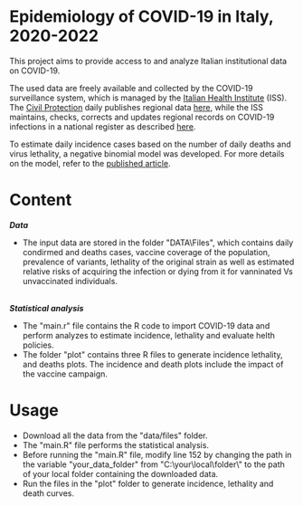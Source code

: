 # Epidemiology of COVID-19 in Italy, 2020-2022

This project aims to provide access to and analyze Italian institutional data on COVID-19. 

The used data are freely available and collected by the COVID-19 surveillance system, which is managed by the [Italian Health Institute](https://www.iss.it/)  (ISS). The [Civil Protection](https://emergenze.protezionecivile.gov.it/it/) daily publishes regional data [here](https://github.com/pcm-dpc/COVID-19), while the ISS maintains, checks, corrects and updates regional records on COVID-19 infections in a national register as described [here](https://www.epicentro.iss.it/coronavirus/sars-cov-2-sorveglianza).

To estimate daily incidence cases based on the number of daily deaths and virus lethality, a negative binomial model was developed. For more details on the model, refer to the [published article](https://www.frontiersin.org/articles/10.3389/fpubh.2022.986743/full).



# Content

***Data***
- The input data are stored in the folder "DATA\Files", which contains daily condirmed and deaths cases, vaccine coverage of the population, prevalence of variants, lethality of the original strain as well as estimated relative risks of acquiring the infection or dying from it for vanninated Vs unvaccinated individuals. 

\
***Statistical analysis*** 
- The "main.r" file contains the R code to import COVID-19 data and perform  analyzes to estimate incidence, lethality and evaluate helth policies.
- The folder "plot" contains three R files to generate  incidence lethality, and deaths plots. The incidence and death plots include the impact of the vaccine campaign. 


# Usage
- Download all the data from the "data/files" folder.
- The "main.R" file performs the statistical analysis.
- Before running the "main.R" file, modify line 152 by changing the path in the variable "your_data_folder" from "C:\\your\\local\\folder\\" to the path of your local folder containing the downloaded data.
- Run the files in the "plot" folder to generate incidence, lethality and death curves.
